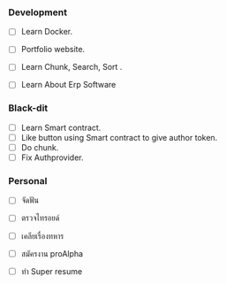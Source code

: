 
### Development

- [ ] Learn Docker.
- [ ] Portfolio website.
- [ ] Learn Chunk, Search, Sort .
- [ ] Learn About Erp Software


### Black-dit

- [ ] Learn Smart contract.
- [ ] Like button using Smart contract to give author token.
- [ ] Do chunk.
- [ ] Fix Authprovider.

### Personal

- [ ] จัดฟัน
- [ ] ตรวจไทรอยด์
- [ ] เคลียเรื่องทหาร
- [ ] สมัครงาน proAlpha 
- [ ] ทำ Super resume



